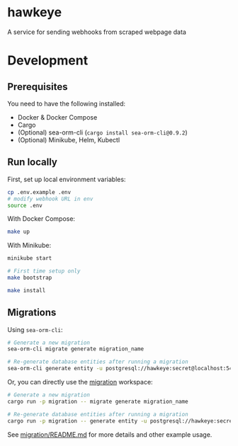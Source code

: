 # hawkeye

A service for sending webhooks from scraped webpage data

# Development

## Prerequisites
You need to have the following installed:
- Docker & Docker Compose
- Cargo
- (Optional) sea-orm-cli (`cargo install sea-orm-cli@0.9.2`)
- (Optional) Minikube, Helm, Kubectl

## Run locally
First, set up local environment variables:
```bash
cp .env.example .env
# modify webhook URL in env
source .env
```

With Docker Compose:
```bash
make up
```

With Minikube:
```bash
minikube start

# First time setup only
make bootstrap

make install
```

## Migrations
Using `sea-orm-cli`:
```bash
# Generate a new migration
sea-orm-cli migrate generate migration_name

# Re-generate database entities after running a migration
sea-orm-cli generate entity -u postgresql://hawkeye:secret@localhost:5433/hawkeyedb -s public -o hawkeye-entity/src/entity
```

Or, you can directly use the [migration](migration) workspace:
```bash
# Generate a new migration
cargo run -p migration -- migrate generate migration_name

# Re-generate database entities after running a migration
cargo run -p migration -- generate entity -u postgresql://hawkeye:secret@localhost:5433/hawkeyedb -s public -o hawkeye-entity/src/entity
```
See [migration/README.md](migration/README.md) for more details and other example usage.